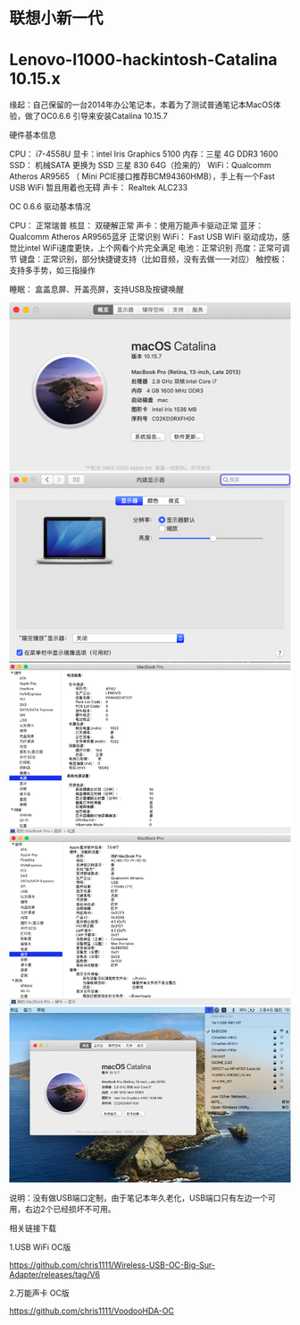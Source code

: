 
# 联想小新一代 

# Lenovo-I1000-hackintosh-Catalina 10.15.x  

缘起：自己保留的一台2014年办公笔记本，本着为了测试普通笔记本MacOS体验，做了OC0.6.6 引导来安装Catalina 10.15.7

硬件基本信息

CPU： i7-4558U
显卡：intel Iris Graphics 5100
内存：三星 4G DDR3 1600
SSD： 机械SATA 更换为 SSD 三星 830 64G（捡来的）
WiFi：Qualcomm  Atheros AR9565 （ Mini PCIE接口推荐BCM94360HMB），手上有一个Fast USB WiFi 暂且用着也无碍
声卡： Realtek ALC233


OC 0.6.6 驱动基本情况

CPU： 正常瑞普
核显： 双硬解正常
声卡：使用万能声卡驱动正常
蓝牙：Qualcomm  Atheros AR9565蓝牙 正常识别
WiFi： Fast USB WiFi 驱动成功，感觉比intel WiFi速度更快，上个网看个片完全满足
电池：正常识别
亮度：正常可调节
键盘：正常识别，部分快捷键支持（比如音频，没有去做一一对应）
触控板：支持多手势，如三指操作

睡眠： 盒盖息屏、开盖亮屏，支持USB及按键唤醒

![](https://github.com/Xmingbai/Lenovo-I1000-hackintosh-Catalina/blob/main/%E5%85%B3%E4%BA%8E%E6%9C%AC%E6%9C%BA.png)
![](https://github.com/Xmingbai/Lenovo-I1000-hackintosh-Catalina/blob/main/%E6%98%BE%E7%A4%BA%E5%99%A8.png)
![](https://github.com/Xmingbai/Lenovo-I1000-hackintosh-Catalina/blob/main/%E7%94%B5%E6%B1%A0.png)
![](https://github.com/Xmingbai/Lenovo-I1000-hackintosh-Catalina/blob/main/%E8%93%9D%E7%89%99.png)
![](https://github.com/Xmingbai/Lenovo-I1000-hackintosh-Catalina/blob/main/USB%20WiFi.png)



说明：没有做USB端口定制，由于笔记本年久老化，USB端口只有左边一个可用，右边2个已经损坏不可用。

相关链接下载

1.USB WiFi OC版

https://github.com/chris1111/Wireless-USB-OC-Big-Sur-Adapter/releases/tag/V6

2.万能声卡 OC版

https://github.com/chris1111/VoodooHDA-OC

